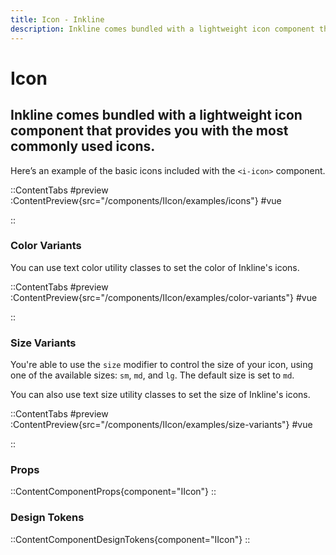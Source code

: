 ```yaml
---
title: Icon - Inkline
description: Inkline comes bundled with a lightweight icon component that provides you with the most commonly used icons.
---
```


# Icon
## Inkline comes bundled with a lightweight icon component that provides you with the most commonly used icons.

Here’s an example of the basic icons included with the `<i-icon>` component.

::ContentTabs
#preview
:ContentPreview{src="/components/IIcon/examples/icons"}
#vue
<!-- Autodocs{src="@inkline/inkline/components/IIcon/examples/icons.vue" lang="vue"} -->
::

### Color Variants
You can use text color utility classes to set the color of Inkline's icons.

::ContentTabs
#preview
:ContentPreview{src="/components/IIcon/examples/color-variants"}
#vue
<!-- Autodocs{src="@inkline/inkline/components/IIcon/examples/color-variants.vue" lang="vue"} -->
::

### Size Variants
You're able to use the `size` modifier to control the size of your icon, using one of the available sizes: `sm`, `md`, and `lg`. The default size is set to `md`.

You can also use text size utility classes to set the size of Inkline's icons.

::ContentTabs
#preview
:ContentPreview{src="/components/IIcon/examples/size-variants"}
#vue
<!-- Autodocs{src="@inkline/inkline/components/IIcon/examples/size-variants.vue" lang="vue"} -->
::

### Props
::ContentComponentProps{component="IIcon"}
::

### Design Tokens
::ContentComponentDesignTokens{component="IIcon"}
::
